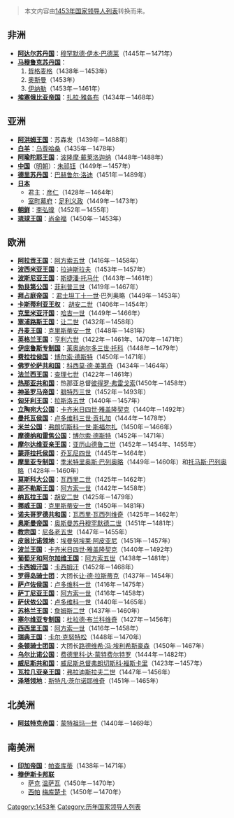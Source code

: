 > 本文内容由[1453年国家领导人列表](https://zh.wikipedia.org/wiki/1453年国家领导人列表)转换而来。


## 非洲

  - **[阿达尔苏丹国](../Page/阿达尔苏丹国.md "wikilink")**：[穆罕默德·伊本·巴德莱](https://zh.wikipedia.org/wiki/穆罕默德·伊本·巴德莱 "wikilink")（1445年－1471年）
  - **[马穆鲁克苏丹国](https://zh.wikipedia.org/wiki/马木留克王朝 "wikilink")**：
    1.  [哲格麦格](https://zh.wikipedia.org/wiki/扎希尔·赛福丁·哲格麦格 "wikilink")（1438年－1453年）
    2.  [奥斯曼](https://zh.wikipedia.org/wiki/曼苏尔·法赫鲁丁·奥斯曼 "wikilink")（1453年）
    3.  [伊纳勒](https://zh.wikipedia.org/wiki/艾什赖弗·赛福丁·伊纳勒 "wikilink")（1453年－1461年）
  - **[埃塞俄比亚帝国](../Page/埃塞俄比亚帝国.md "wikilink")**：[扎拉·雅各布](https://zh.wikipedia.org/wiki/扎拉·雅各布 "wikilink")（1434年－1468年）

## 亚洲

  - **[阿洪姆王国](../Page/阿洪姆王国.md "wikilink")**：苏森发（1439年－1488年）
  - **[白羊](../Page/白羊王朝.md "wikilink")**：[乌尊哈桑](https://zh.wikipedia.org/wiki/乌尊哈桑 "wikilink")（1435年－1478年）
  - **[阿瑜陀耶王国](../Page/阿瑜陀耶王国.md "wikilink")**：[波隆摩·戴莱洛迦纳](../Page/波隆摩·戴莱洛迦纳.md "wikilink")（1448年–1488年）
  - **[中国](https://zh.wikipedia.org/wiki/中国 "wikilink")**（[明朝](../Page/明朝.md "wikilink")）：[朱祁钰](https://zh.wikipedia.org/wiki/朱祁钰 "wikilink")（1449年－1457年）
  - **[德里苏丹国](https://zh.wikipedia.org/wiki/德里苏丹国 "wikilink")**：[巴赫鲁尔·洛迪](https://zh.wikipedia.org/wiki/巴赫鲁尔·洛迪 "wikilink")（1451年－1489年）
  - **[日本](../Page/室町时代.md "wikilink")**
      - 君主：[彦仁](https://zh.wikipedia.org/wiki/后花园天皇 "wikilink")（1428年－1464年）
      - [室町幕府](../Page/室町幕府.md "wikilink")：[足利义政](../Page/足利义政.md "wikilink")（1449年－1473年）
  - **[朝鲜](../Page/朝鲜王朝.md "wikilink")**：[李弘暐](https://zh.wikipedia.org/wiki/李弘暐 "wikilink")（1452年－1455年）
  - **[琉球王国](https://zh.wikipedia.org/wiki/琉球王国 "wikilink")**：[尚金福](https://zh.wikipedia.org/wiki/尚金福 "wikilink")（1450年－1453年）

## 欧洲

  - **[阿拉贡王国](../Page/阿拉贡王国.md "wikilink")**：[阿方索五世](https://zh.wikipedia.org/wiki/阿方索五世（阿拉贡） "wikilink")（1416年－1458年）
  - **[波西米亚王国](https://zh.wikipedia.org/wiki/波西米亚王国 "wikilink")**：[拉迪斯拉夫](../Page/拉斯洛五世.md "wikilink")（1453年－1457年）
  - **[波斯尼亚王国](https://zh.wikipedia.org/wiki/波斯尼亚王国 "wikilink")**：[斯捷潘·托马什](https://zh.wikipedia.org/wiki/托马什（波斯尼亚） "wikilink")（1443年－1461年）
  - **[勃艮第公国](https://zh.wikipedia.org/wiki/勃艮第公国 "wikilink")**：[菲利普三世](https://zh.wikipedia.org/wiki/菲利普三世（勃艮第） "wikilink")（1419年－1467年）
  - **[拜占庭帝国](../Page/拜占庭帝国.md "wikilink")** ：[君士坦丁十一世](../Page/君士坦丁十一世.md "wikilink")·巴列奥略（1449年－1453年）
  - **[卡斯蒂利亚王权](https://zh.wikipedia.org/wiki/卡斯蒂利亚王权 "wikilink")**： [胡安二世](https://zh.wikipedia.org/wiki/胡安二世（卡斯蒂利亚） "wikilink")（1406年－1454年）
  - **[克里米亚汗国](https://zh.wikipedia.org/wiki/克里米亚汗国 "wikilink")**：[哈吉一世](https://zh.wikipedia.org/wiki/哈吉·格来 "wikilink")（1449年－1466年）
  - **[塞浦路斯王国](https://zh.wikipedia.org/wiki/塞浦路斯王国 "wikilink")**：[让二世](https://zh.wikipedia.org/wiki/让二世（赛普鲁士） "wikilink")（1432年－1458年）
  - **[丹麦王国](https://zh.wikipedia.org/wiki/丹麦王国 "wikilink")**：[克里斯蒂安一世](../Page/克里斯蒂安一世.md "wikilink")（1448年－1481年）
  - **[英格兰王国](../Page/英格兰王国.md "wikilink")**：[亨利六世](https://zh.wikipedia.org/wiki/亨利六世（英格兰） "wikilink")（1422年－1461年、1470年－1471年）
  - **[伊庇鲁斯专制国](https://zh.wikipedia.org/wiki/伊庇鲁斯专制国 "wikilink")**：[莱奥纳尔多三世·托科](https://zh.wikipedia.org/wiki/莱奥纳尔多三世·托科 "wikilink")（1448年－1479年）
  - **[费拉拉侯国](https://zh.wikipedia.org/wiki/费拉拉公国 "wikilink")**：[博尔索·德斯特](https://zh.wikipedia.org/wiki/博尔索·德斯特（费拉拉公爵） "wikilink")（1450年－1471年）
  - **[佛罗伦萨共和国](../Page/佛罗伦萨共和国.md "wikilink")**：[科西莫·德·美第奇](../Page/科西莫·德·美第奇.md "wikilink")（1434年－1464年）
  - **[法兰西王国](https://zh.wikipedia.org/wiki/法兰西王国 "wikilink")**：[查理七世](https://zh.wikipedia.org/wiki/查理七世（法兰西） "wikilink")（1422年－1461年）
  - **[热那亚共和国](../Page/热那亚共和国.md "wikilink")**：热那亚总督[彼得罗·弗雷戈索](https://zh.wikipedia.org/wiki/彼得罗·弗雷戈索 "wikilink")(1450年－1458年）
  - **[神圣罗马帝国](../Page/神圣罗马帝国.md "wikilink")**：[腓特烈三世](https://zh.wikipedia.org/wiki/腓特烈三世（神圣罗马帝国） "wikilink")（1452年－1493年）
  - **[匈牙利王国](../Page/匈牙利王国.md "wikilink")**：[拉斯洛五世](../Page/拉斯洛五世.md "wikilink")（1440年－1457年）
  - **[立陶宛大公国](../Page/立陶宛大公国.md "wikilink")**：[卡齐米日四世·雅盖隆契克](../Page/卡齐米日四世·雅盖隆契克.md "wikilink")（1440年－1492年）
  - **[曼托瓦侯国](https://zh.wikipedia.org/wiki/曼托瓦侯国 "wikilink")**：[卢多维科三世·贡扎加](https://zh.wikipedia.org/wiki/卢多维科三世·贡扎加（曼托瓦侯爵） "wikilink")（1444年－1478年）
  - **[米兰公国](../Page/米兰公国.md "wikilink")**：[弗朗切斯科一世·斯福尔扎](https://zh.wikipedia.org/wiki/弗朗切斯科一世·斯福尔扎 "wikilink")（1450年－1466年）
  - **[摩德纳和雷焦公国](https://zh.wikipedia.org/wiki/摩德纳和雷焦公国 "wikilink")**：[博尔索·德斯特](https://zh.wikipedia.org/wiki/博尔索·德斯特（费拉拉公爵） "wikilink")（1452年－1471年）
  - **[摩尔达维亚亲王国](https://zh.wikipedia.org/wiki/摩尔达维亚亲王国 "wikilink")**：[亚历山德鲁二世](https://zh.wikipedia.org/wiki/亚历山德鲁二世 "wikilink")（1452年－1454年、1455年）
  - **[蒙菲拉托侯国](https://zh.wikipedia.org/wiki/蒙菲拉托侯国 "wikilink")**：[乔瓦尼四世](https://zh.wikipedia.org/wiki/乔瓦尼四世（蒙菲拉托侯爵） "wikilink")（1445年－1464年）
  - **[摩里亚专制国](../Page/摩里亚专制国.md "wikilink")**：[季米特里奥斯·巴列奥略](https://zh.wikipedia.org/wiki/季米特里奥斯·巴列奥略 "wikilink")（1449年－1460年）和[托马斯·巴列奥略](../Page/托马斯·帕里奥洛格斯.md "wikilink")（1428年－1460年）
  - **[莫斯科大公国](../Page/莫斯科大公国.md "wikilink")**：[瓦西里二世](https://zh.wikipedia.org/wiki/瓦西里二世（莫斯科） "wikilink")（1425年－1462年）
  - **[那不勒斯王国](../Page/那不勒斯王国.md "wikilink")**：[阿方索一世](https://zh.wikipedia.org/wiki/阿方索五世（阿拉贡） "wikilink")（1442年－1458年）
  - **[纳瓦拉王国](https://zh.wikipedia.org/wiki/纳瓦拉王国 "wikilink")**：[胡安二世](https://zh.wikipedia.org/wiki/胡安二世（阿拉贡） "wikilink")（1425年－1479年）
  - **[挪威王国](https://zh.wikipedia.org/wiki/挪威王国 "wikilink")**：[克里斯蒂安一世](../Page/克里斯蒂安一世.md "wikilink")（1450年－1481年）
  - **[诺夫哥罗德共和国](../Page/诺夫哥罗德共和国.md "wikilink")**：[瓦西里·瓦西列维奇](https://zh.wikipedia.org/wiki/瓦西里二世（莫斯科） "wikilink")（1425年－1462年）
  - **[奥斯曼帝国](../Page/奥斯曼帝国.md "wikilink")**：[奥斯曼苏丹](https://zh.wikipedia.org/wiki/奥斯曼苏丹 "wikilink")[穆罕默德二世](https://zh.wikipedia.org/wiki/穆罕默德二世（奥斯曼帝国） "wikilink")（1451年－1481年）
  - **[教宗国](https://zh.wikipedia.org/wiki/教宗国 "wikilink")**：[尼各老五世](../Page/尼各老五世.md "wikilink")（1447年－1455年）
  - **[皮翁比诺领地](https://zh.wikipedia.org/wiki/皮翁比诺亲王国 "wikilink")**：[埃曼努埃莱·阿皮亚尼](https://zh.wikipedia.org/wiki/埃曼努埃莱·阿皮亚尼 "wikilink")（1451年－1457年）
  - **[波兰王国](https://zh.wikipedia.org/wiki/波兰王国（1385年-1569年） "wikilink")**：[卡齐米日四世·雅盖隆契克](../Page/卡齐米日四世·雅盖隆契克.md "wikilink")（1440年－1492年）
  - **[葡萄牙和阿尔加维王国](https://zh.wikipedia.org/wiki/葡萄牙王国 "wikilink")**：[阿方索五世](https://zh.wikipedia.org/wiki/阿方索五世（葡萄牙） "wikilink")（1438年－1481年）
  - **[卡西姆汗国](https://zh.wikipedia.org/wiki/卡西姆汗国 "wikilink")**：[卡西姆汗](https://zh.wikipedia.org/wiki/卡西姆汗 "wikilink")（1452年－1468年）
  - **[罗得岛骑士团](../Page/医院骑士团.md "wikilink")**：大团长[让·德·拉斯蒂克](https://zh.wikipedia.org/wiki/让·德·拉斯蒂克 "wikilink")（1437年－1454年）
  - **[萨卢佐侯国](https://zh.wikipedia.org/wiki/萨卢佐侯国 "wikilink")**：[卢多维科一世](https://zh.wikipedia.org/wiki/卢多维科一世（萨卢佐侯爵） "wikilink")（1416年－1475年）
  - **[萨丁尼亚王国](https://zh.wikipedia.org/wiki/萨丁尼亚王国 "wikilink")**：[阿方索一世](https://zh.wikipedia.org/wiki/阿方索五世（阿拉贡） "wikilink")（1416年－1458年）
  - **[萨伏依公国](../Page/萨伏依公国.md "wikilink")**：[卢多维科一世](https://zh.wikipedia.org/wiki/卢多维科一世（萨伏依公爵） "wikilink")（1440年－1465年）
  - **[苏格兰王国](../Page/苏格兰王国.md "wikilink")**：[詹姆斯二世](https://zh.wikipedia.org/wiki/詹姆斯二世（苏格兰） "wikilink")（1437年－1460年）
  - **[塞尔维亚专制国](https://zh.wikipedia.org/wiki/塞尔维亚专制国 "wikilink")**：[杜拉德·布兰科维奇](https://zh.wikipedia.org/wiki/杜拉德·布兰科维奇 "wikilink")（1427年－1456年）
  - **[西西里王国](https://zh.wikipedia.org/wiki/西西里王国 "wikilink")**：[阿方索一世](https://zh.wikipedia.org/wiki/阿方索五世（阿拉贡） "wikilink")（1416年－1458年）
  - **[瑞典王国](https://zh.wikipedia.org/wiki/瑞典王国 "wikilink")**：[卡尔·克努特松](https://zh.wikipedia.org/wiki/卡尔·克努特松（邦代） "wikilink")（1448年－1470年）
  - **[条顿骑士团国](../Page/条顿骑士团国.md "wikilink")**：大团长[路德维希·冯·埃利希斯豪森](https://zh.wikipedia.org/wiki/路德维希·冯·埃利希斯豪森 "wikilink")（1450年－1467年）
  - **[乌尔比诺公国](https://zh.wikipedia.org/wiki/乌尔比诺公国 "wikilink")**：[费德里科·达·蒙特费尔特罗](https://zh.wikipedia.org/wiki/费德里科·达·蒙特费尔特罗 "wikilink")（1444年－1482年）
  - **[威尼斯共和国](../Page/威尼斯共和国.md "wikilink")**：[威尼斯总督](../Page/威尼斯总督.md "wikilink")[弗朗切斯科·福斯卡里](../Page/弗朗切斯科·福斯卡里.md "wikilink")（1423年－1457年）
  - **[瓦拉几亚亲王国](https://zh.wikipedia.org/wiki/瓦拉几亚 "wikilink")**：[弗拉迪斯拉夫二世](https://zh.wikipedia.org/wiki/弗拉迪斯拉夫二世（瓦拉几亚） "wikilink")（1447年－1456年）
  - **[泽塔领地](https://zh.wikipedia.org/wiki/泽塔亲王国 "wikilink")**：[斯特凡·茨尔诺耶维奇](https://zh.wikipedia.org/wiki/斯特凡·茨尔诺耶维奇 "wikilink")（1451年－1465年）

## 北美洲

  - **[阿兹特克帝国](../Page/阿兹特克帝国.md "wikilink")**：[蒙特祖玛一世](https://zh.wikipedia.org/wiki/蒙特祖玛一世 "wikilink")（1440年－1469年）

## 南美洲

  - **[印加帝国](https://zh.wikipedia.org/wiki/印加帝国 "wikilink")**：[帕查库蒂](https://zh.wikipedia.org/wiki/帕查库蒂 "wikilink")（1438年－1471年）
  - **[穆伊斯卡邦联](https://zh.wikipedia.org/wiki/穆伊斯卡邦联 "wikilink")**
      - [萨克](https://zh.wikipedia.org/wiki/穆伊斯卡统治者 "wikilink") [温萨瓦](https://zh.wikipedia.org/wiki/温萨瓦 "wikilink")（1450年－1470年）
      - [西帕](https://zh.wikipedia.org/wiki/穆伊斯卡统治者 "wikilink") [梅库楚卡](https://zh.wikipedia.org/wiki/梅库楚卡 "wikilink")（1450年－1470年）

[Category:1453年](https://zh.wikipedia.org/wiki/Category:1453年 "wikilink") [Category:历年国家领导人列表](https://zh.wikipedia.org/wiki/Category:历年国家领导人列表 "wikilink")